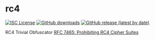 # rc4  
[![ISC License](http://img.shields.io/badge/license-ISC-blue.svg)](https://github.com/pedroalbanese/rc4/blob/master/LICENSE.md) 
[![GitHub downloads](https://img.shields.io/github/downloads/pedroalbanese/rc4/total.svg?logo=github&logoColor=white)](https://github.com/pedroalbanese/rc4/releases)
[![GitHub release (latest by date)](https://img.shields.io/github/v/release/pedroalbanese/rc4)](https://github.com/pedroalbanese/rc4/releases)

RC4 Trivial Obfuscator
[RFC 7465: Prohibiting RC4 Cipher Suites](https://www.rfc-editor.org/rfc/rfc7465)
